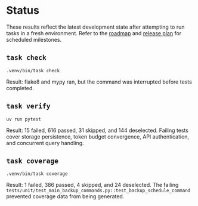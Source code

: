 # Status

These results reflect the latest development state after attempting to run
tasks in a fresh environment. Refer to the
[roadmap](ROADMAP.md) and [release plan](docs/release_plan.md) for scheduled
milestones.

## `task check`
```text
.venv/bin/task check
```
Result: flake8 and mypy ran, but the command was interrupted before tests
completed.

## `task verify`
```text
uv run pytest
```
Result: 15 failed, 616 passed, 31 skipped, and 144 deselected. Failing tests
cover storage persistence, token budget convergence, API authentication, and
concurrent query handling.

## `task coverage`
```text
.venv/bin/task coverage
```
Result: 1 failed, 386 passed, 4 skipped, and 24 deselected. The failing
`tests/unit/test_main_backup_commands.py::test_backup_schedule_command`
prevented coverage data from being generated.
